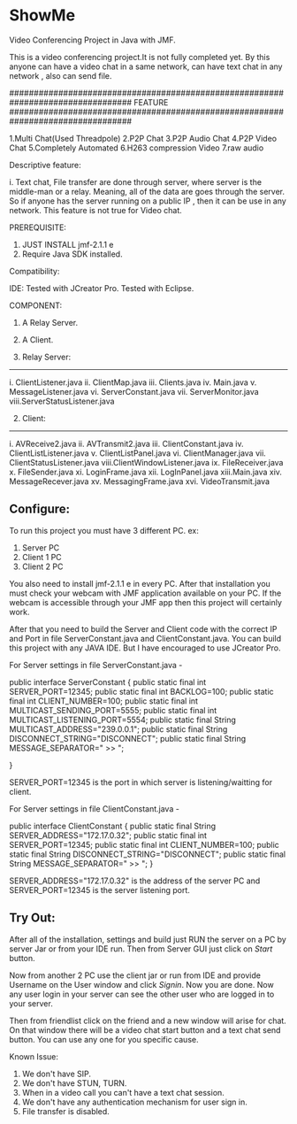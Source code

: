 
ShowMe
======

Video Conferencing Project in Java with JMF.


This is a video conferencing project.It is not fully completed yet. 
By this anyone can have a video chat in a same network, can have text chat in any network , also can send file.

#################################################################################
FEATURE
#################################################################################

1.Multi Chat(Used Threadpole)
2.P2P Chat
3.P2P Audio Chat
4.P2P Video Chat
5.Completely Automated
6.H263 compression Video
7.raw audio

Descriptive feature:

i. Text chat, File transfer are done through server, where server is the middle-man or a relay. Meaning, all of the data are goes through the server. So if anyone has the server running on a public IP , then it can be use in any network. This feature is not true for Video chat.


PREREQUISITE:

1. JUST INSTALL jmf-2.1.1 e
2. Require Java SDK installed.


Compatibility:

IDE:
Tested with JCreator Pro.
Tested with Eclipse.


COMPONENT:

1. A Relay Server.
2. A Client. 


1. Relay Server:
----------------

i.   ClientListener.java
ii.  ClientMap.java
iii. Clients.java
iv.  Main.java
v.   MessageListener.java
vi.  ServerConstant.java
vii. ServerMonitor.java
viii.ServerStatusListener.java


2. Client:
----------

i.   AVReceive2.java
ii.  AVTransmit2.java
iii. ClientConstant.java
iv.  ClientListListener.java
v.   ClientListPanel.java
vi.  ClientManager.java
vii. ClientStatusListener.java
viii.ClientWindowListener.java
ix.  FileReceiver.java
x.   FileSender.java
xi.  LoginFrame.java
xii. LogInPanel.java
xiii.Main.java
xiv. MessageRecever.java
xv.  MessagingFrame.java
xvi. VideoTransmit.java


Configure:
----------

To run this project you must have 3 different PC. 
ex: 
1. Server PC
2. Client 1 PC
3. Client 2 PC

You also need to install jmf-2.1.1 e in every PC. After that installation you must check your webcam with JMF application available on your PC. If the webcam is accessible through your JMF app then this project will certainly work.

After that you need to build the Server and Client code with the correct IP and Port in file ServerConstant.java and ClientConstant.java. You can build this project with any JAVA IDE. But I have encouraged to use JCreator Pro.

For Server settings in file ServerConstant.java -


public interface ServerConstant
{
    public static final int SERVER_PORT=12345;
    public static final int BACKLOG=100;
    public static final int CLIENT_NUMBER=100;
    public static final int MULTICAST_SENDING_PORT=5555;
    public static final int MULTICAST_LISTENING_PORT=5554;
    public static final String MULTICAST_ADDRESS="239.0.0.1";
    public static final String DISCONNECT_STRING="DISCONNECT";
    public static final String MESSAGE_SEPARATOR=" >> ";
    
}

SERVER_PORT=12345 is the port in which server is listening/waitting for client.


For Server settings in file ClientConstant.java -

public interface ClientConstant
{
    public static final String SERVER_ADDRESS="172.17.0.32";
    public static final int SERVER_PORT=12345;
    public static final int CLIENT_NUMBER=100;
    public static final String DISCONNECT_STRING="DISCONNECT";
    public static final String MESSAGE_SEPARATOR=" >> ";
}

SERVER_ADDRESS="172.17.0.32" is the address of the server PC and SERVER_PORT=12345 is the server listening port.

Try Out:
--------

After all of the installation, settings and build just RUN the server on a PC by server Jar or from your IDE run. Then from Server GUI just click on *Start* button.

Now from another 2 PC use the client jar or run from IDE and provide Username on the User window and click *Signin*.
Now you are done. Now any user login in your server can see the other user who are logged in to your server.

Then from friendlist click on the friend and a new window will arise for chat. On that window there will be a video chat start button and a text chat send button. You can use any one for you specific cause.



Known Issue:

1. We don't have SIP.
2. We don't have STUN, TURN.
3. When in a video call you can't have a text chat session.
4. We don't have any authentication mechanism for user sign in.
5. File transfer is disabled.





